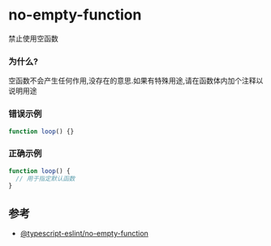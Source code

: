 # no-empty-function

禁止使用空函数

### 为什么?

空函数不会产生任何作用,没存在的意思.如果有特殊用途,请在函数体内加个注释以说明用途

### 错误示例

```ts
function loop() {}
```

### 正确示例

```ts
function loop() {
  // 用于指定默认函数
}
```

## 参考

- [@typescript-eslint/no-empty-function](https://typescript-eslint.io/rules/no-empty-function)
